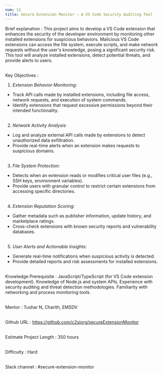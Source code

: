 ```yaml
---
num: 11
title: Secure Extension Monitor – A VS Code Security Auditing Tool
---
```


Brief explanation 
: This project aims to develop a VS Code extension that enhances the security of the developer environment by monitoring other installed extensions for suspicious behaviors. Malicious VS Code extensions can access the file system, execute scripts, and make network requests without the user's knowledge, posing a significant security risk. This tool will analyze installed extensions, detect potential threats, and provide alerts to users.
<br><br>

Key Objectives
: 
  
1. *Extension Behavior Monitoring:*
* Track API calls made by installed extensions, including file access, network requests, and execution of system commands.
* Identify extensions that request excessive permissions beyond their intended functionality.
<br><br>

2. *Network Activity Analysis:*
* Log and analyze external API calls made by extensions to detect unauthorized data exfiltration.
* Provide real-time alerts when an extension makes requests to suspicious domains.
<br><br>

3. *File System Protection:*
* Detects when an extension reads or modifies critical user files (e.g., SSH keys, environment variables).
* Provide users with granular control to restrict certain extensions from accessing specific directories.
<br><br>

4. *Extension Reputation Scoring:*
* Gather metadata such as publisher information, update history, and marketplace ratings.
* Cross-check extensions with known security reports and vulnerability databases.
<br><br>

5. *User Alerts and Actionable Insights:*
* Generate real-time notifications when suspicious activity is detected.
* Provide detailed reports and risk assessments for installed extensions.
<br><br>


Knowledge Prerequisite
: JavaScript/TypeScript (for VS Code extension development).
Knowledge of Node.js and system APIs.
Experience with security auditing and threat detection methodologies.
Familiarity with networking and process monitoring tools.
<br><br>

Mentor
: Tushar N, Charith, EMSDV
<br><br>

Github URL
: <https://github.com/c2siorg/secureExtensionMonitor>
<br><br>

Estimate Project Length
: 350 hours
<br><br>

Difficulty
: Hard
<br><br>

Slack channel
:  #secure-extension-monitor
<br><br>
